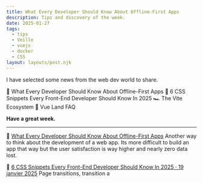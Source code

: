 ```yaml
---
title: What Every Developer Should Know About Offline-First Apps
description: Tips and discovery of the week.
date: 2025-01-27
tags:
  - tips
  - Veille
  - vuejs
  - docker
  - CSS
layout: layouts/post.njk
---
```


I have selected some news  from the web dev world to share.

📴 What Every Developer Should Know About Offline-First Apps
💅 6 CSS Snippets Every Front-End Developer Should Know In 2025
🏎️ The Vite Ecosystem
📗 Vue Land FAQ

**Have a great week.**

___

📴 [What Every Developer Should Know About Offline-First Apps](https://devstarterpacks.com/blog/what-every-developer-should-know-about-offline-first-apps)
Another way to think about the development of a web app. Its more difficult to build an app that way but the user satisfaction is way higher and nearly zero data lost.

💅 [6 CSS Snippets Every Front-End Developer Should Know In 2025 · 19 janvier 2025](https://nerdy.dev/6-css-snippets-every-front-end-developer-should-know-in-2025)
Page transitions, transition a <dialog>, popover and <details>, animate gradient test, type sage CSS and some easing.

🏎️ [The Vite Ecosystem](https://patak.dev/vite/ecosystem)
An exhaustive list of project using Vite, the list is very impressive and keep growing. I thanks Evan You the creator and the others maintainer for their incredible work.

📗 [FAQ | Vue Land FAQ](https://vue-land.github.io/faq/)
This FAQ aims to answer some of the most common programming questions that get asked on the Vue Land Discord server.

___

## Web tools and Library

🌐 [Automated localization infrastructure for your applications](https://languine.ai/en)
Streamline your localization process with an AI-powered CLI and pipeline designed to automate translations for developers.

👖 [slimtoolkit/slim](https://github.com/slimtoolkit/slim)
Don't change anything in your container image and minify it by up to 30x (and for compiled languages even more) making it secure too ! (free and open source)

🤿 [Dive](https://github.com/wagoodman/dive)
A tool for exploring a docker image, layer contents, and discovering ways to shrink the size of your Docker/OCI image.

🎮 [google/wireit](https://github.com/google/wireit)
Wireit upgrades your npm/pnpm/yarn scripts to make them smarter and more efficient.